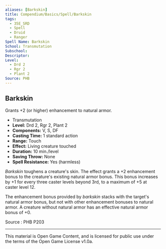 ```yaml
---
aliases: [Barkskin]
title: Compendium/Basics/Spell/Barkskin
tags: 
  - 35E_SRD
  - Spell
  - Druid
  - Ranger
Spell Name: Barkskin
School: Transmutation
Subschool: 
Descriptor: 
Level:
  - Drd 2
  - Rgr 2
  - Plant 2
Source: PHB
---
```


## Barkskin

Grants +2 (or higher) enhancement to natural armor.

*   Transmutation
*   **Level:** Drd 2, Rgr 2, Plant 2
*   **Components:** V, S, DF
*   **Casting Time:** 1 standard action
*   **Range:** Touch
*   **Effect:** Living creature touched
*   **Duration:** 10 min./level
*   **Saving Throw:** None
*   **Spell Resistance:** Yes (harmless)

*Barkskin* toughens a creature's skin. The effect grants a +2 enhancement bonus to the creature's existing natural armor bonus. This bonus increases by +1 for every three caster levels beyond 3rd, to a maximum of +5 at caster level 12.

The enhancement bonus provided by *barkskin* stacks with the target's natural armor bonus, but not with other enhancement bonuses to natural armor. A creature without natural armor has an effective natural armor bonus of +0.

Source : PHB P203

---

This material is Open Game Content, and is licensed for public use under  
the terms of the Open Game License v1.0a.
